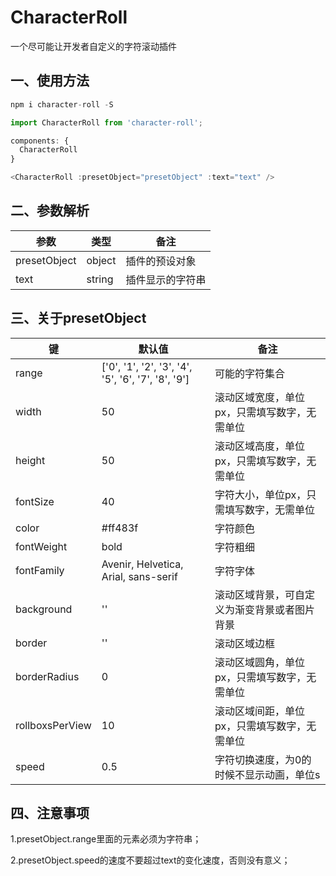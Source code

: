 # CharacterRoll

一个尽可能让开发者自定义的字符滚动插件

## 一、使用方法

```javascript
npm i character-roll -S

import CharacterRoll from 'character-roll';

components: {
  CharacterRoll
}

<CharacterRoll :presetObject="presetObject" :text="text" />
```

## 二、参数解析

| 参数         | 类型   | 备注             |
| ------------ | ------ | ---------------- |
| presetObject | object | 插件的预设对象   |
| text         | string | 插件显示的字符串 |

## 三、关于presetObject

| 键              | 默认值                                             | 备注                                         |
| --------------- | -------------------------------------------------- | -------------------------------------------- |
| range           | ['0', '1', '2', '3', '4', '5', '6', '7', '8', '9'] | 可能的字符集合                               |
| width           | 50                                                 | 滚动区域宽度，单位px，只需填写数字，无需单位 |
| height          | 50                                                 | 滚动区域高度，单位px，只需填写数字，无需单位 |
| fontSize        | 40                                                 | 字符大小，单位px，只需填写数字，无需单位     |
| color           | \#ff483f                                           | 字符颜色                                     |
| fontWeight      | bold                                               | 字符粗细                                     |
| fontFamily      | Avenir, Helvetica, Arial, sans-serif               | 字符字体                                     |
| background      | ''                                                 | 滚动区域背景，可自定义为渐变背景或者图片背景 |
| border          | ''                                                 | 滚动区域边框                                 |
| borderRadius    | 0                                                  | 滚动区域圆角，单位px，只需填写数字，无需单位 |
| rollboxsPerView | 10                                                 | 滚动区域间距，单位px，只需填写数字，无需单位 |
| speed           | 0.5                                                | 字符切换速度，为0的时候不显示动画，单位s     |

## 四、注意事项

1.presetObject.range里面的元素必须为字符串；

2.presetObject.speed的速度不要超过text的变化速度，否则没有意义；